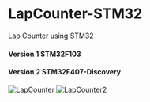 # LapCounter-STM32
Lap Counter using STM32

#### Version 1 STM32F103 
#### Version 2 STM32F407-Discovery
![LapCounter](LapCounter-1.png)
![LapCounter2](LapCounter-2.png)
